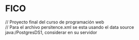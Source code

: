 # FICO

// Proyecto final del curso de programación web                                                                                                                                                              
// Para el archivo persitence.xml se esta usando el data source <jta-data-source>java:/PostgresDS1</jta-data-source>, considerar en su servidor
